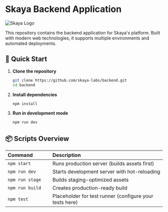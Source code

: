 # Skaya Backend Application

![Skaya Logo](https://via.placeholder.com/150x50?text=Skaya+Logo)

This repository contains the backend application for Skaya's platform. Built with modern web technologies, it supports multiple environments and automated deployments.

## 🚀 Quick Start

1. **Clone the repository**
   ```bash
   git clone https://github.com/skaya-labs/backend.git
   cd backend
   ```
2. **Install dependencies**
   ```bash
   npm install
   ```
3. **Run in development mode**
   ```bash
   npm run dev
   ```

##   📦 Scripts Overview

| Command      | Description                       |
| :----------- | :-------------------------------- |
| `npm start`  | Runs production server (builds assets first) |
| `npm run dev`  | Starts development server with hot-reloading |
| `npm run stage`  | Builds staging-optimized assets |
| `npm run build	`  | Creates production-ready build |
| `npm test`  | Placeholder for test runner (configure your tests here) |
